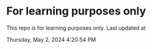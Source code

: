 # For learning purposes only
This repo is for learning purposes only.
Last updated at

Thursday, May 2, 2024 4:20:54 PM


